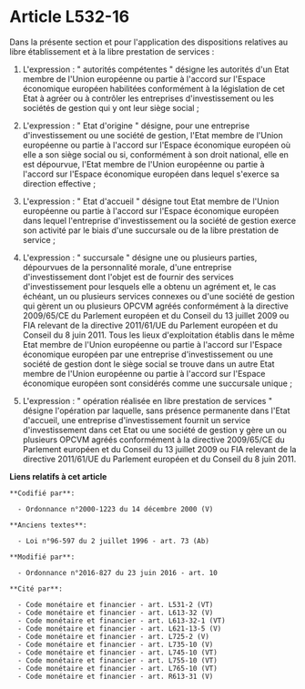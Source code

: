 # Article L532-16

Dans la présente section et pour l'application des dispositions relatives au libre établissement et à la libre prestation de
services : 

1. L'expression : " autorités compétentes " désigne les autorités d'un Etat membre de l'Union européenne ou partie à l'accord
sur l'Espace économique européen habilitées conformément à la législation de cet Etat à agréer ou à contrôler les entreprises
d'investissement ou les sociétés de gestion qui y ont leur siège social ; 

2. L'expression : " Etat d'origine " désigne, pour une entreprise d'investissement ou une société de gestion, l'Etat membre
de l'Union européenne ou partie à l'accord sur l'Espace économique européen où elle a son siège social ou si, conformément à
son droit national, elle en est dépourvue, l'Etat membre de l'Union européenne ou partie à l'accord sur l'Espace économique
européen dans lequel s'exerce sa direction effective ; 

3. L'expression : " Etat d'accueil " désigne tout Etat membre de l'Union européenne ou partie à l'accord sur l'Espace
économique européen dans lequel l'entreprise d'investissement ou la société de gestion exerce son activité par le biais d'une
succursale ou de la libre prestation de service ; 

4. L'expression : " succursale " désigne une ou plusieurs parties, dépourvues de la personnalité morale, d'une entreprise
d'investissement dont l'objet est de fournir des services d'investissement pour lesquels elle a obtenu un agrément et, le cas
échéant, un ou plusieurs services connexes ou d'une société de gestion qui gèrent un ou plusieurs OPCVM agréés conformément à
la directive 2009/65/CE du Parlement européen et du Conseil du 13 juillet 2009 ou FIA relevant de la directive 2011/61/UE du
Parlement européen et du Conseil du 8 juin 2011. Tous les lieux d'exploitation établis dans le même Etat membre de l'Union
européenne ou partie à l'accord sur l'Espace économique européen par une entreprise d'investissement ou une société de
gestion dont le siège social se trouve dans un autre Etat membre de l'Union européenne ou partie à l'accord sur l'Espace
économique européen sont considérés comme une succursale unique ; 

5. L'expression : " opération réalisée en libre prestation de services " désigne l'opération par laquelle, sans présence
permanente dans l'Etat d'accueil, une entreprise d'investissement fournit un service d'investissement dans cet Etat ou une
société de gestion y gère un ou plusieurs OPCVM agréés conformément à la directive 2009/65/CE du Parlement européen et du
Conseil du 13 juillet 2009 ou FIA relevant de la directive 2011/61/UE du Parlement européen et du Conseil du 8 juin 2011.

**Liens relatifs à cet article**

	**Codifié par**:

	  - Ordonnance n°2000-1223 du 14 décembre 2000 (V)

	**Anciens textes**:

	  - Loi n°96-597 du 2 juillet 1996 - art. 73 (Ab)

	**Modifié par**:

	  - Ordonnance n°2016-827 du 23 juin 2016 - art. 10

	**Cité par**:

	  - Code monétaire et financier - art. L531-2 (VT)
	  - Code monétaire et financier - art. L613-32 (V)
	  - Code monétaire et financier - art. L613-32-1 (VT)
	  - Code monétaire et financier - art. L621-13-5 (V)
	  - Code monétaire et financier - art. L725-2 (V)
	  - Code monétaire et financier - art. L735-10 (V)
	  - Code monétaire et financier - art. L745-10 (VT)
	  - Code monétaire et financier - art. L755-10 (VT)
	  - Code monétaire et financier - art. L765-10 (VT)
	  - Code monétaire et financier - art. R613-31 (V)
